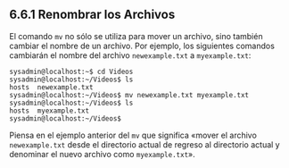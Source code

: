 ## 6.6.1 Renombrar los Archivos
El comando `mv` no sólo se utiliza para mover un archivo, sino también cambiar el nombre de un archivo. Por ejemplo, los siguientes comandos cambiarán el nombre del archivo `newexample.txt` a `myexample.txt`:

```shell-session
sysadmin@localhost:~$ cd Videos                                        
sysadmin@localhost:~/Videos$ ls                                        
hosts  newexample.txt                                                  
sysadmin@localhost:~/Videos$ mv newexample.txt myexample.txt           
sysadmin@localhost:~/Videos$ ls                                        
hosts  myexample.txt                                                   
sysadmin@localhost:~/Videos$
```

Piensa en el ejemplo anterior del `mv` que significa «mover el archivo `newexample.txt` desde el directorio actual de regreso al directorio actual y denominar el nuevo archivo como `myexample.txt`».

